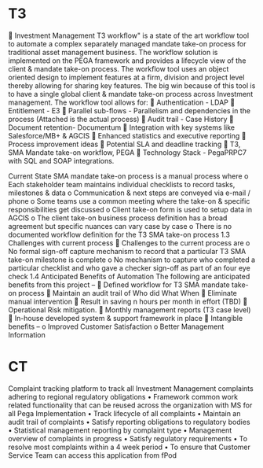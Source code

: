 # T3

	Investment Management T3 workflow" is a state of the art workflow tool to automate a complex separately managed mandate take-on process for traditional asset management business. The workflow solution is implemented on the PEGA framework and provides a lifecycle view of the client & mandate take-on process. The workflow tool uses an object oriented design to implement features at a firm, division and project level thereby allowing for sharing key features. The big win because of this tool is to have a single global client & mandate take-on process across Investment management. The workflow tool allows for:
	Authentication - LDAP
	Entitlement - E3
	Parallel sub-flows - Parallelism and dependencies in the process (Attached is the actual process)
	Audit trail - Case History
	Document retention- Documentum
	Integration with key systems like Salesforce/MB+ & AGCIS
	Enhanced statistics and executive reporting
	Process improvement ideas
	Potential SLA and deadline tracking
	T3, SMA Mandate take-on workflow, PEGA
	Technology Stack - PegaPRPC7 with SQL and SOAP integrations.

Current State SMA mandate take-on process is a manual process where
o Each stakeholder team maintains individual checklists to record tasks, milestones &
data
o Communication & next steps are conveyed via e-mail / phone
o Some teams use a common meeting where the take-on & specific responsibilities get
discussed
o Client take-on form is used to setup data in AGCIS
o The client take-on business process definition has a broad agreement but specific
nuances can vary case by case
o There is no documented workflow definition for the T3 SMA take-on process
1.3 Challenges with current process
 Challenges to the current process are
o No formal sign-off capture mechanism to record that a particular T3 SMA take-on
milestone is complete
o No mechanism to capture who completed a particular checklist and who gave a
checker sign-off as part of an four eye check
1.4 Anticipated Benefits of Automation
The following are anticipated benefits from this project –
 Defined workflow for T3 SMA mandate take-on process
 Maintain an audit trail of Who did What When
 Eliminate manual intervention
 Result in saving n hours per month in effort (TBD)
 Operational Risk mitigation.
 Monthly management reports (T3 case level)
 In-house developed system & support framework in place
 Intangible benefits –
o Improved Customer Satisfaction
o Better Management Information

# CT
Complaint tracking platform to track all Investment Management complaints adhering to regional regulatory obligations
•	Framework common work related functionality that can be reused across the organization with MS for all Pega Implementation
•	Track lifecycle of all complaints
•	Maintain an audit trail of complaints
•	Satisfy reporting obligations to regulatory bodies
•	Statistical management reporting by complaint type
•	Management overview of complaints in progress
•	Satisfy regulatory requirements
•	To resolve most complaints within a 4 week period
•	To ensure that Customer Service Team can access this application from fPod


